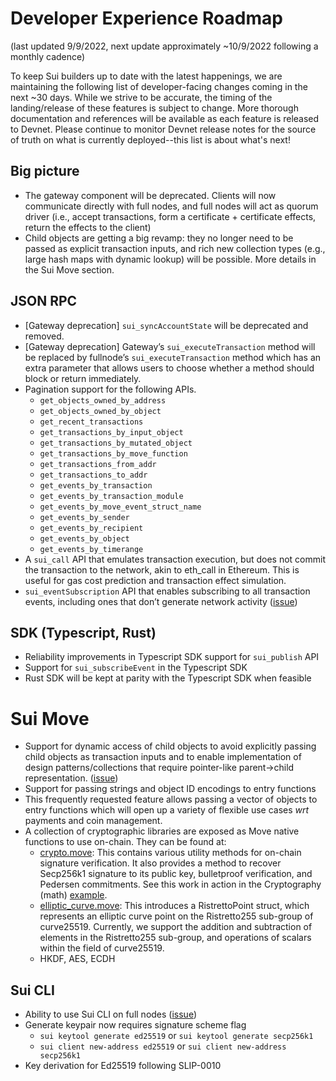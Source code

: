# Developer Experience Roadmap
(last updated 9/9/2022, next update approximately ~10/9/2022 following a monthly cadence)

To keep Sui builders up to date with the latest happenings, we are maintaining the following list of developer-facing changes coming in the next ~30 days. While we strive to be accurate, the timing of the landing/release of these features is subject to change. More thorough documentation and references will be available as each feature is released to Devnet. Please continue to monitor Devnet release notes for the source of truth on what is currently deployed--this list is about what's next!

## Big picture
* The gateway component will be deprecated. Clients will now communicate directly with full nodes, and full nodes will act as quorum driver (i.e., accept transactions, form a certificate + certificate effects, return the effects to the client)
* Child objects are getting a big revamp: they no longer need to be passed as explicit transaction inputs, and rich new collection types (e.g., large hash maps with dynamic lookup) will be possible. More details in the Sui Move section.

## JSON RPC
* [Gateway deprecation] `sui_syncAccountState` will be deprecated and removed.
* [Gateway deprecation] Gateway’s `sui_executeTransaction` method will be replaced by fullnode’s `sui_executeTransaction` method which has an extra parameter that allows users to choose whether a method should block or return immediately.
* Pagination support for the following APIs.
  * `get_objects_owned_by_address`
  * `get_objects_owned_by_object`
  * `get_recent_transactions`
  * `get_transactions_by_input_object`
  * `get_transactions_by_mutated_object`
  * `get_transactions_by_move_function`
  * `get_transactions_from_addr`
  * `get_transactions_to_addr`
  * `get_events_by_transaction`
  * `get_events_by_transaction_module`
  * `get_events_by_move_event_struct_name`
  * `get_events_by_sender`
  * `get_events_by_recipient`
  * `get_events_by_object`
  * `get_events_by_timerange`
* A `sui_call` API that emulates transaction execution, but does not commit the transaction to the network, akin to eth_call in Ethereum. This is useful for gas cost prediction and transaction effect simulation.
* `sui_eventSubscription` API that enables subscribing to all transaction events, including ones that don’t generate network activity ([issue](https://github.com/MystenLabs/sui/pull/4288))

## SDK (Typescript, Rust)
* Reliability improvements in Typescript SDK support for `sui_publish` API
* Support for `sui_subscribeEvent` in the Typescript SDK
* Rust SDK will be kept at parity with the Typescript SDK when feasible

# Sui Move
* Support for dynamic access of child objects to avoid explicitly passing child objects as transaction inputs and to enable implementation of design patterns/collections that require pointer-like parent->child representation. ([issue](https://github.com/MystenLabs/sui/issues/4203))
* Support for passing strings and object ID encodings to entry functions
* This frequently requested feature allows passing a vector of objects to entry functions which will open up a variety of flexible use cases *wrt* payments and coin management.
* A collection of cryptographic libraries are exposed as Move native functions to use on-chain. They can be found at:
  * [crypto.move](https://github.com/MystenLabs/sui/blob/4ed29873e35cad9d709dbd9370e17d261446e873/crates/sui-framework/sources/crypto/elliptic_curve.move): This contains various utility methods for on-chain signature verification. It also provides a method to recover Secp256k1 signature to its public key, bulletproof verification, and Pedersen commitments. See this work in action in the Cryptography (math) [example](https://github.com/MystenLabs/sui/tree/main/sui_programmability/examples/math).
  * [elliptic_curve.move](https://github.com/MystenLabs/sui/tree/main/sui_programmability/examples/math): This introduces a RistrettoPoint struct, which represents an elliptic curve point on the Ristretto255 sub-group of curve25519. Currently, we support the addition and subtraction of elements in the Ristretto255 sub-group, and operations of scalars within the field of curve25519.
  * HKDF, AES, ECDH

## Sui CLI
* Ability to use Sui CLI on full nodes ([issue](https://github.com/MystenLabs/sui/pull/4404))
* Generate keypair now requires signature scheme flag
  * `sui keytool generate ed25519` or `sui keytool generate secp256k1`
  * `sui client new-address ed25519` or  `sui client new-address secp256k1`
* Key derivation for Ed25519 following SLIP-0010
